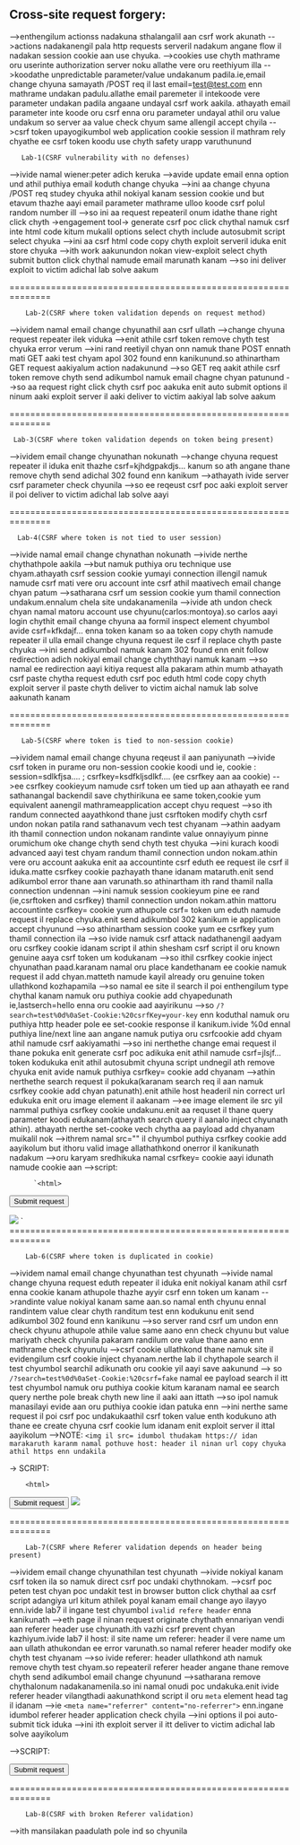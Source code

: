 ## Cross-site request forgery:
-->enthengilum actionss nadakuna sthalangalil aan csrf work akunath
-->actions nadakanengil pala http requests serveril nadakum angane flow il nadakan session cookie aan use chyuka.
-->cookies use chyth mathrame oru userinte authorization server noku allathe vere oru reethiyum illa
-->koodathe unpredictable parameter/value undakanum padila.ie,email change chyuna samayath /POST req il last email=test@test.com  enn mathrame undakan padulu.allathe email paremeter il intekoode vere parameter undakan padila angaane undayal csrf work aakila. athayath email parameter inte koode oru csrf enna oru parameter undayal athil oru value undakum so server aa value check chyum same allengil accept chyila
-->csrf token upayogikumbol web application cookie session il mathram rely chyathe ee csrf token koodu use chyth safety urapp varuthunund


       Lab-1(CSRF vulnerability with no defenses)
-->ivide namal wiener:peter adich keruka
-->avide update email enna option und athil puthiya email koduth change chyuka
-->ini aa change chyuna /POST req studey chyuka athil nokiyal kanam session cookie und but etavum thazhe aayi email parameter mathrame ulloo koode csrf polul random number ill
-->so ini aa request repeateril onum idathe thane right click chyth ->engagement tool->
generate csrf poc click chythal namuk csrf inte html code kitum mukalil options select chyth include autosubmit script select chyuka
-->ini aa csrf html code copy chyth exploit serveril iduka enit store chyuka
-->ith work aakunundon nokan view-exploit select chyth submit button click chythal namude email marunath kanam
-->so ini deliver exploit to victim adichal lab solve aakum

==============================================================

        Lab-2(CSRF where token validation depends on request method)
-->ividem namal email change chyunathil aan csrf ullath
-->change chyuna request repeater ilek viduka
-->enit athile csrf token remove chyth test chyuka error verum 
-->ini rand reetiyil chyan onn namuk thane POST ennath mati GET aaki test chyam apol 302 found enn kanikunund.so athinartham GET request aakiyalum action nadakunund
-->so GET req aakit athile csrf token remove chyth send adikumbol namuk email chagne chyan patunund
-->so aa request right click chyth csrf poc aakuka enit auto submit options il ninum aaki exploit server il aaki deliver to victim aakiyal lab solve aakum

==============================================================

     Lab-3(CSRF where token validation depends on token being present)
-->ividem email change chyunathan nokunath
-->change chyuna request repeater il iduka enit thazhe csrf=kjhdgpakdjs... kanum so ath angane thane remove chyth send adichal 302 found enn kanikum
-->athayath ivide server csrf parameter check chyunila
-->so ee reqeust csrf poc aaki exploit server il poi deliver to victim adichal lab solve aayi

==============================================================

      Lab-4(CSRF where token is not tied to user session)
-->ivide namal email change chynathan nokunath
-->ivide nerthe chythathpole aakila
-->but namuk puthiya oru technique use chyam.athayath csrf session cookie yumayi connection illengil namuk namude csrf mati vere oru account inte csrf athil maativech email change chyan patum
-->satharana csrf um session cookie yum thamil connection undakum.ennalum chela site undakanamenila
-->ivide ath undon check chyan namal matoru account use chyunu(carlos:montoya).so carlos aayi login chythit email change chyuna aa formil inspect element chyumbol avide csrf=kfkdajf... enna token kanam so aa token copy chyth namude repeater il ulla email change chyuna request ile csrf il replace chyth paste chyuka
-->ini send adikumbol namuk kanam 302 found enn enit follow redirection adich nokiyal email change chyththayi namuk kanam
-->so namal ee redirection aayi kitiya request alla pakaram athin mumb athayath csrf paste chytha request eduth csrf poc eduth html code copy chyth exploit server il paste chyth deliver to victim aichal namuk lab solve aakunath kanam

==============================================================

       Lab-5(CSRF where token is tied to non-session cookie)
-->ividem namal email change chyuna reqeust il aan paniyunath
-->ivide csrf token in purame oru non-session cookie koodi und ie, cookie : session=sdlkfjsa.... ; csrfkey=ksdfkljsdlkf....    (ee csrfkey aan aa cookie)
-->ee csrfkey cookieyum namude csrf token um tied up aan athayath ee rand sathanangal 
backendil save chythirikuna ee same token,cookie yum equivalent aanengil mathrameapplication accept chyu request
-->so ith randum connected aayathkond thane just csrftoken modify chyth csrf undon nokan patila rand sathanavum vech test chyanam
-->athin aadyam ith thamil connection undon nokanam randinte value onnayiyum pinne orumichum oke change chyth send chyth test chyuka
-->ini kurach koodi advanced aayi test chyam randum thamil connection undon nokam.athin vere oru account aakuka enit aa accountinte csrf eduth ee request ile csrf il iduka.matte csrfkey cookie pazhayath thane idanam mataruth.enit send adikumbol error thane aan varunath.so athinartham ith rand thamil nalla connection undennan
-->ini namuk session cookieyum pine ee rand (ie,csrftoken and csrfkey) thamil connection undon nokam.athin mattoru accountinte csrfkey= cookie yum athupole csrf= token um eduth namude request il replace chyuka.enit send adikumbol 302 kanikum ie application accept chyunund
-->so athinartham session cooke yum ee csrfkey yum thamil connection ila
-->so ivide namuk csrf attack nadathanengil aadyam oru csrfkey cookie idanam script il athin shesham csrf script il oru known genuine aaya csrf token um kodukanam
-->so ithil csrfkey cookie inject chyunathan paad.karanam namal oru place kandethanam ee cookie namuk request il add chyan.matteth namude kayil already oru genuine token ullathkond kozhapamila
-->so namal ee site il search il poi enthengilum type chythal kanam namuk oru puthiya cookie add chyapedunath ie,lastserch=hello enna oru cookie aad aayirikunu
-->so `/?search=test%0d%0aSet-Cookie:%20csrfKey=your-key` enn koduthal namuk oru puthiya http header pole ee set-cookie response il kanikum.ivide %0d ennal puthiya line/next line aan angane namuk putiya oru csrfcookie add chyam athil namude csrf aakiyamathi
-->so ini nerthethe change emai request il thane pokuka enit generate csrf poc adikuka enit athil namude csrf=jlsjf... token kodukuka enit athil autosubmit chyuna script undnegil ath remove chyuka enit avide namuk puthiya csrfkey= cookie add chyanam
-->athin nerthethe search request il pokuka(karanam search req il aan namuk csrfkey cookie add chyan patunath).enit athile host headeril nin correct url edukuka enit oru image element il aakanam
-->ee image element ile src yil nammal puthiya csrfkey cookie undakunu.enit aa requset il thane query parameter koodi edukanam(athayath search query il aanalo inject chyunath athin). athayath nerthe set-cooke vech chytha aa payload add chyanam muikalil nok
-->ithrem namal src="" il chyumbol puthiya csrfkey cookie add aayikolum but ithoru valid image allathathkond onerror il kanikunath nadakum
-->oru karyam sredhikuka namal csrfkey= cookie aayi idunath namude cookie aan
-->script:

          `<html>
  <!-- CSRF PoC - generated by Burp Suite Professional -->
  <body>
  <script>history.pushState('', '', '/')</script>
    <form action="https://0a850042038c4acfc11463af00960012.web-security-academy.net/my-account/change-email" method="POST">
      <input type="hidden" name="email" value="oooooosu&#64;gmail&#46;com" />
      <input type="hidden" name="csrf" value="5pVeiiyIVHsh7gpYb77Kf2H60xc26ayU" />
      <input type="submit" value="Submit request" />
    </form>
    <img src="https://0a850042038c4acfc11463af00960012.web-security-academy.net/?search=test%0d%0aSet-Cookie:%20csrfKey=AW86VCQpWOTNPYPyewEa5NpsrOoxZPs7" onerror="document.forms[0].submit()">
  </body>
</html>
`
==============================================================

        Lab-6(CSRF where token is duplicated in cookie)
-->ividem namal email change chyunathan test chyunath
-->ivide namal change chyuna request eduth repeater il iduka enit nokiyal kanam athil csrf enna cookie kanam athupole thazhe ayyir csrf enn token um kanam
-->randinte value nokiyal kanam same aan.so namal enth chyunu ennal randintem value clear chyth randitum test enn kodukunu enit send adikumbol 302 found enn kanikunu 
-->so server rand csrf um undon enn check chyunu athupole athile value same aano enn check chyunu but value mariyath check chyunila pakaram randilum ore value thane aano enn mathrame check chyunulu
-->csrf cookie ullathkond thane namuk site il evidengilum csrf cookie inject chyanam.nerthe lab il chythapole search il test chyumbol searchil adikunath oru cookie yil aayi save aakunund
--> so `/?search=test%0d%0aSet-Cookie:%20csrf=fake`    namal ee payload search il itt test chyumbol namuk oru puthiya cookie kitum karanam namal ee search query nerthe pole break chyth new line il aaki aan ittath
-->so ipol namuk manasilayi evide aan oru puthiya cookie idan patuka enn
-->ini nerthe same request il poi csrf poc undakukaathil csrf token value enth kodukuno ath thane ee create chyuna csrf cookie lum idanam enit exploit server il ittal aayikolum
-->NOTE: `<img il src= idumbol thudakam https:// idan marakaruth karanm namal pothuve host: header il ninan url copy chyuka athil https enn undakila`

-> SCRIPT:

        <html>
  <!-- CSRF PoC - generated by Burp Suite Professional -->
  <body>
  <script>history.pushState('', '', '/')</script>
    <form action="https://0a3f007403c76cbcc0094b0100fe0030.web-security-academy.net/my-account/change-email" method="POST">
      <input type="hidden" name="email" value="josu&#64;gmail&#46;com" />
      <input type="hidden" name="csrf" value="fake" />
      <input type="submit" value="Submit request" />
      <img src="https://0a3f007403c76cbcc0094b0100fe0030.web-security-academy.net/?search=josu%0d%0aSet-Cookie:%20csrf=fake" onerror="document.forms[0].submit();"/>
    </form>
  </body>
</html>

==============================================================

        Lab-7(CSRF where Referer validation depends on header being present)
-->ividem email change chyunathilan test chyunath
-->ivide nokiyal kanam csrf token ila so namuk direct csrf poc undaki chythnokam.
-->csrf poc peten test chyan poc undakit test in browser button click chythal aa csrf script adangiya url kitum athilek poyal kanam email change ayo ilayyo enn.ivide lab7 il ingane test chyumbol `ivalid refere header` enna kanikunath
-->eth page il ninan request originate chythath ennariyan vendi aan referer header use chyunath.ith vazhi csrf prevent chyan kazhiyum.ivide lab7 il host: il site name um referer: header il vere name um aan ullath athukondan ee error varunath.so namal referer header modify oke chyth test chyanam
-->so ivide referer: header ullathkond ath namuk remove chyth test chyam.so repeateril referer header angane thane remove chyth send adikumbol email change chyunund
-->satharana remove chythalonum nadakanamenila.so ini namal onudi poc undakuka.enit ivide referer header vilangthadi aakunathkond script il oru `meta` element head tag il idanam
-->ie `<meta name="referrer" content="no-referrer">`  enn.ingane idumbol referer header application check chyila
-->ini options il poi auto-submit tick iduka
-->ini ith exploit server il itt deliver to victim adichal lab solve aayikolum

-->SCRIPT:
          <html>
  <!-- CSRF PoC - generated by Burp Suite Professional -->
<head>
<meta name="referrer" content="no-referrer">
</head>
  <body>
  <script>history.pushState('', '', '/')</script>
    <form action="https://0ab30014040694e7c011464200ce003a.web-security-academy.net/my-account/change-email" method="POST">
      <input type="hidden" name="email" value="josudfsdf&#64;gmail&#46;com" />
      <input type="submit" value="Submit request" />
    </form>
    <script>
      document.forms[0].submit();
    </script>
  </body>
</html>

==============================================================

        Lab-8(CSRF with broken Referer validation)
-->ith mansilakan paadulath pole ind so chyunila

